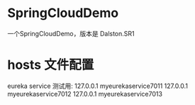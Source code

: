 # SpringCloudDemo
一个SpringCloudDemo，版本是 Dalston.SR1

# hosts 文件配置
eureka service 测试用: 
127.0.0.1       myeurekaservice7011
127.0.0.1       myeurekaservice7012
127.0.0.1       myeurekaservice7013